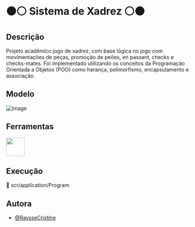 # :black_circle::white_circle: Sistema de Xadrez :white_circle::black_circle:

## Descrição
Projeto acadêmico jogo de xadrez, com base lógica no jogo com movimentações de peças, promoção de peões, en passant, checks e checks-mates. Foi implementado utilizando os conceitos da Programação Orientada a Objetos (POO) como herança, polimorfismo, encapsulamento e associação. 

## Modelo
![image](https://github.com/RaysseCristine/chess-system-java/assets/149397340/a1ebed69-289d-420b-bd3f-04ee4c9259d5)

## Ferramentas
<img loading="lazy" src="https://cdn.jsdelivr.net/gh/devicons/devicon/icons/java/java-original.svg" width="50" height="50"/>

## Execução
:file_folder: scr/application/Program

## Autora
- [@RaysseCristine](https://github.com/RaysseCristine)
